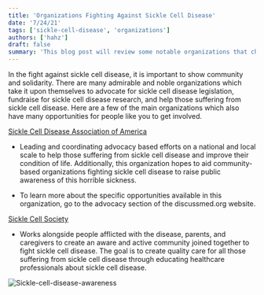 ```yaml
---
title: 'Organizations Fighting Against Sickle Cell Disease'
date: '7/24/21'
tags: ['sickle-cell-disease', 'organizations']
authors: ['hahz']
draft: false
summary: 'This blog post will review some notable organizations that champion the fight against sickle cell disease. The discussion of each organization will be a brief overview of their mission.'
---
```

In the fight against sickle cell disease, it is important to show community and solidarity. There are many admirable and noble organizations which take it upon themselves to advocate for sickle cell disease legislation, fundraise for sickle cell disease research, and help those suffering from sickle cell disease. Here are a few of the main organizations which also have many opportunities for people like you to get involved.

[Sickle Cell Disease Association of America](https://www.sicklecelldisease.org/)

-   Leading and coordinating advocacy based efforts on a national and local scale to help those suffering from sickle cell disease and improve their condition of life. Additionally, this organization hopes to aid community-based organizations fighting sickle cell disease to raise public awareness of this horrible sickness.
    
-   To learn more about the specific opportunities available in this organization, go to the advocacy section of the discussmed.org website.
    

[Sickle Cell Society](https://www.sicklecellsociety.org/)

-   Works alongside people afflicted with the disease, parents, and caregivers to create an aware and active community joined together to fight sickle cell disease. The goal is to create quality care for all those suffering from sickle cell disease through educating healthcare professionals about sickle cell disease.

![Sickle-cell-disease-awareness](https://ldh.la.gov/assets/oph/Center-PHCH/Center-PH/genetic/SickleCell.png)


